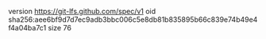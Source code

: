 version https://git-lfs.github.com/spec/v1
oid sha256:aee6bf9d7d7ec9adb3bbc006c5e8db81b835895b66c839e74b49e4f4a04ba7c1
size 76
